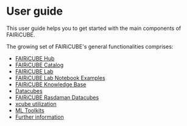 # User guide

This user guide helps you to get started with the main components of FAIRiCUBE.

The growing set of FAIRiCUBE's general functionalities comprises:

* [FAIRiCUBE Hub](fic_hub.md)
* [FAIRiCUBE Catalog](fic_catalog.md)
* [FAIRiCUBE Lab](jupyterlab.md)
* [FAIRiCUBE Lab Notebook Examples](jupyterlab_examples.md)
* [FAIRiCUBE Knowledge Base](knowledgebase.md)
* [Datacubes](datacubes.md)
* [FAIRiCUBE Rasdaman Datacubes](rasdaman_cube.md)
* [xcube utilization](xcube_generation.md)
* [ML Toolkits](../ml-toolkits/ml_introduction.md)
* [Further information](further-information.md)
